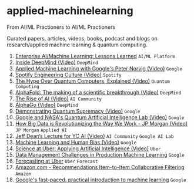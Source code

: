 # applied-machinelearning

From AI/ML Practioners to AI/ML Practioners

Curated papers, articles, videos, books, podcast and blogs on research/applied machine learning & quantum computing.

1. [Enterprise AI/Machine Learning: Lessons Learned](https://towardsdatascience.com/enterprise-ai-machine-learning-lessons-learned-4f39ae026c5d) `AI/ML Platform`
2. [Inside DeepMind (Video)](https://www.youtube.com/watch?v=xN1d3qHMIEQ&t=342s&ab_channel=naturevideo) `DeepMind`
3. [Applied Machine Learning with Google's Peter Norvig (Video)](https://youtu.be/sjspbshEgP0) `Google`
4. [Spotify Engineering Culture (Video)](https://youtu.be/Yvfz4HGtoPc) `Spotify`
5. [The Hype Over Quantum Computers, Explained (Video)](https://youtu.be/u1XXjWr5frE) `Quantum Computing`
6. [AlphaFold: The making of a scientific breakthrough (Video)](https://youtu.be/gg7WjuFs8F4) `DeepMind`
7. [The Rise of AI (Video)](https://youtu.be/Dk7h22mRYHQ) `AI Community`
8. [AlphaGo (Video)](https://youtu.be/WXuK6gekU1Y) `DeepMind`
9. [Demonstrating Quantum Supremacy (Video)](https://youtu.be/-ZNEzzDcllU) `Google`
10. [Google and NASA's Quantum Artificial Intelligence Lab (Video)](https://youtu.be/CMdHDHEuOUE) `Google`
11. [How Big Data is Revolutionizing the Way We Work - JP Morgan (Video)](https://youtu.be/fk_BvjUNVuM) `JP Morgan` `Applied AI`
12. [Jeff Dean’s Lecture for YC AI (Video)](https://youtu.be/HcStlHGpjN8) `AI Community` `Google AI Lab`
13. [Machine Learning and Human Bias (Video)](https://youtu.be/59bMh59JQDo) `Google`
14. [Science at Uber: Applying Artificial Intelligence (Video)](https://youtu.be/al8VjHVd7TM) `Uber`
15. [Data Management Challenges in Production Machine Learning](https://research.google/pubs/pub46178/) `Google`
16. [Forecasting at Uber](https://eng.uber.com/forecasting-introduction/) `Uber` `Forecast`
17. [Amazon.com - Recommendations Item-to-Item Collaborative Filtering ](https://pdfs.semanticscholar.org/da8b/0378174bc25ed174be36a1c725787b81854d.pdf) `Amazon`
18. [Google's fast-paced, practical introduction to machine learning](https://developers.google.com/machine-learning/crash-course) `Google`

